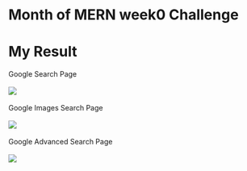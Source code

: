 # Month of MERN week0 Challenge

# My Result

Google Search Page<br><br>
<img src="../assets/Google Search.png"><br><br>
Google Images Search Page<br><br>
<img src="../assets/Google Images Search.png"><br><br>
Google Advanced Search Page<br><br>
<img src="../assets/Google Advanced Search.png">
